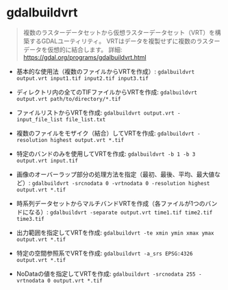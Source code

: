 # gdalbuildvrt

> 複数のラスターデータセットから仮想ラスターデータセット（VRT）を構築するGDALユーティリティ。
> VRTはデータを複製せずに複数のラスターデータを仮想的に結合します。
> 詳細: https://gdal.org/programs/gdalbuildvrt.html

- 基本的な使用法（複数のファイルからVRTを作成）:
  `gdalbuildvrt output.vrt input1.tif input2.tif input3.tif`

- ディレクトリ内の全てのTIFファイルからVRTを作成:
  `gdalbuildvrt output.vrt path/to/directory/*.tif`

- ファイルリストからVRTを作成:
  `gdalbuildvrt output.vrt -input_file_list file_list.txt`

- 複数のファイルをモザイク（結合）してVRTを作成:
  `gdalbuildvrt -resolution highest output.vrt *.tif`

- 特定のバンドのみを使用してVRTを作成:
  `gdalbuildvrt -b 1 -b 3 output.vrt input.tif`

- 画像のオーバーラップ部分の処理方法を指定（最初、最後、平均、最大値など）:
  `gdalbuildvrt -srcnodata 0 -vrtnodata 0 -resolution highest output.vrt *.tif`

- 時系列データセットからマルチバンドVRTを作成（各ファイルが1つのバンドになる）:
  `gdalbuildvrt -separate output.vrt time1.tif time2.tif time3.tif`

- 出力範囲を指定してVRTを作成:
  `gdalbuildvrt -te xmin ymin xmax ymax output.vrt *.tif`

- 特定の空間参照系でVRTを作成:
  `gdalbuildvrt -a_srs EPSG:4326 output.vrt *.tif`

- NoDataの値を指定してVRTを作成:
  `gdalbuildvrt -srcnodata 255 -vrtnodata 0 output.vrt *.tif`